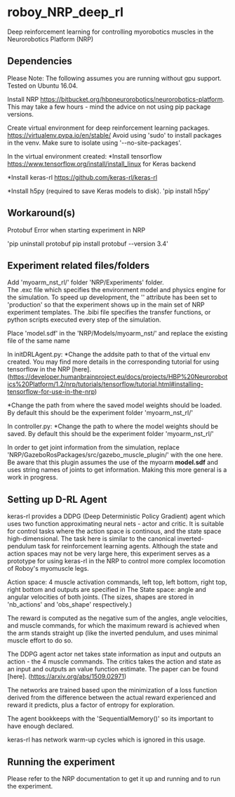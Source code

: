 # roboy_NRP_deep_rl
Deep reinforcement learning for controlling myorobotics muscles in the Neurorobotics Platform (NRP)

## Dependencies

Please Note: The following assumes you are running without gpu support. 
Tested on Ubuntu 16.04.

Install NRP https://bitbucket.org/hbpneurorobotics/neurorobotics-platform.
This may take a few hours - mind the advice on not using pip package versions.

Create virtual environment for deep reinforcement learning packages. https://virtualenv.pypa.io/en/stable/ 
Avoid using 'sudo' to install packages in the venv.
Make sure to isolate using '--no-site-packages'.

In the virtual environment created:
*Install tensorflow https://www.tensorflow.org/install/install_linux for Keras backend

*Install keras-rl https://github.com/keras-rl/keras-rl

*Install h5py (required to save Keras models to disk).
'pip install h5py'

## Workaround(s) 

Protobuf Error when starting experiment in NRP

'pip uninstall protobuf 
pip install protobuf --version 3.4'


## Experiment related files/folders

Add 'myoarm_nst_rl/' folder 'NRP/Experiments' folder.  
The .exc file which specifies the environment model and physics engine for the simulation.  To speed up development, the '<maturity>' attribute has been set to 'production' so that the experiment shows up in the main set of NRP experiment templates.
The .bibi file specifies the transfer functions, or python scripts executed every step of the simulation.

Place 'model.sdf' in the 'NRP/Models/myoarm_nst/' and replace the existing file of the same name

In initDRLAgent.py:
*Change the addsite path to that of the virtual env created. You may find more details in the corresponding tutorial for using tensorflow in the NRP [here].(https://developer.humanbrainproject.eu/docs/projects/HBP%20Neurorobotics%20Platform/1.2/nrp/tutorials/tensorflow/tutorial.html#installing-tensorflow-for-use-in-the-nrp)

*Change the path from where the saved model weights should be loaded. By default this should be the experiment folder 'myoarm_nst_rl/'

In controller.py:
*Change the path to where the model weights should be saved.  By default this should be the experiment folder 'myoarm_nst_rl/'

In order to get joint information from the simulation, replace 'NRP/GazeboRosPackages/src/gazebo_muscle_plugin/' with the one here. Be aware that this plugin assumes the use of the myoarm **model.sdf** and uses string names of joints to get information. Making this more general is a work in progress.


## Setting up D-RL Agent
 
keras-rl provides a DDPG (Deep Deterministic Policy Gradient) agent which uses two function approximating neural nets - actor and critic.  It is suitable for control tasks where the action space is continous, and the state space high-dimensional. The task here is similar to the canonical inverted-pendulum task for reinforcement learning agents. Although the state and action spaces may not be very large here, this experiment serves as a prototype for using keras-rl in the NRP to control more complex locomotion of Roboy's myomuscle legs.   

Action space: 4 muscle activation commands, left top, left bottom, right top, right bottom and outputs are specified in The State space: angle and angular velocities of both joints.
(The sizes, shapes are stored in 'nb_actions' and 'obs_shape' respectively.) 

The reward is computed as the negative sum of the angles, angle velocities, and muscle commands, for which the maximum reward is achieved when the arm stands straight up (like the inverted pendulum, and uses minimal muscle effort to do so.  

The DDPG agent actor net takes state information as input and outputs an action - the 4 muscle commands. The critics takes the action and state as an input and outputs an value function estimate.  The paper can be found [here]. (https://arxiv.org/abs/1509.02971)

The networks are trained based upon the minimization of a loss function derived from the difference between the actual reward experienced and reward it predicts, plus a factor of entropy for exploration.

The agent bookkeeps with the 'SequentialMemory()' so its important to have enough declared.  

keras-rl has network warm-up cycles which is ignored in this usage.

## Running the experiment 
Please refer to the NRP documentation to get it up and running and to run the experiment.  



 

